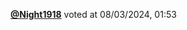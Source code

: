  <a href=https://github.com/Night1918><strong>@Night1918</strong></a>  voted  at 08/03/2024, 01:53 
